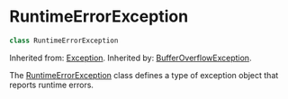 # RuntimeErrorException

```c++
class RuntimeErrorException
```

Inherited from: [Exception](Exception.md).
Inherited by: [BufferOverflowException](BufferOverflowException.md).

The [RuntimeErrorException](RuntimeErrorException.md) class defines a type of exception object that reports runtime errors.


